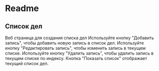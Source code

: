 
# Readme


## Список дел

Веб страница для создания списка дел
Используйте кнопку "Добавить запись", чтобы добавить новую запись в список дел.
Используйте кнопку "Редактировать запись", чтобы изменить запись в текущем списке.
Используйте кнопку "Удалить запись", чтобы удалить запись в текущем списке по индексу.
Кнопка "Показать список" отображает текущий список дел.

